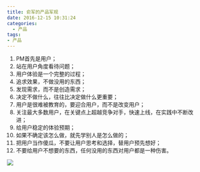 ```yaml
---
title: 俞军的产品军规
date: 2016-12-15 10:31:24
categories:
  - 产品
tags: 
- 产品
---
```


1. PM首先是用户；
2. 站在用户角度看待问题；
3. 用户体验是一个完整的过程；
4. 追求效果，不做没用的东西；
5. 发现需求，而不是创造需求；
6. 决定不做什么，往往比决定做什么更重要；
7. 用户是很难被教育的，要迎合用户，而不是改变用户；
8. 关注最大多数用户，在关键点上超越竞争对手，快速上线，在实践中不断改进；
9. 给用户稳定的体验预期；
10. 如果不确定该怎么做，就先学别人是怎么做的；
11. 把用户当作傻瓜，不要让用户思考和选择，替用户预先想好；
12. 不要给用户不想要的东西，任何没用的东西对用户都是一种伤害。

![](http://pics.naaln.com/blog/2019-01-14-032439.jpg)